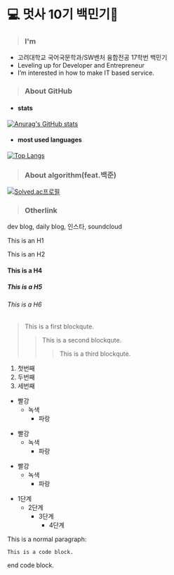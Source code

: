 # 💻 멋사 10기 백민기🦁 

> ### I'm
* 고려대학교 국어국문학과/SW벤처 융합전공 17학번 백민기
* Leveling up for Developer and Entrepreneur
* I’m interested in how to make IT based service.  


> ### About GitHub
* #### stats
[![Anurag's GitHub stats](https://github-readme-stats.vercel.app/api?username=toyo30)](https://github.com/toyo30/github-readme-stats)

* #### most used languages
[![Top Langs](https://github-readme-stats.vercel.app/api/top-langs/?username=toyo30&layout=compact)](https://github.com/toyo30/github-readme-stats)


> ### About algorithm(feat.백준)
[![Solved.ac프로필](http://mazassumnida.wtf/api/v2/generate_badge?boj=toyo30)](https://solved.ac/toyo30)


> ### Otherlink
dev blog, daily blog, 인스타, soundcloud

This is an H1

This is an H2




#### This is a H4
##### This is a H5
###### This is a H6










> This is a first blockqute.
>	> This is a second blockqute.
>	>	> This is a third blockqute.


1. 첫번째
2. 두번째
3. 세번째


* 빨강
  * 녹색
    * 파랑

+ 빨강
  + 녹색
    + 파랑

- 빨강
  - 녹색
    - 파랑


* 1단계
  - 2단계
    + 3단계
      + 4단계

This is a normal paragraph:

    This is a code block.
    
end code block.




